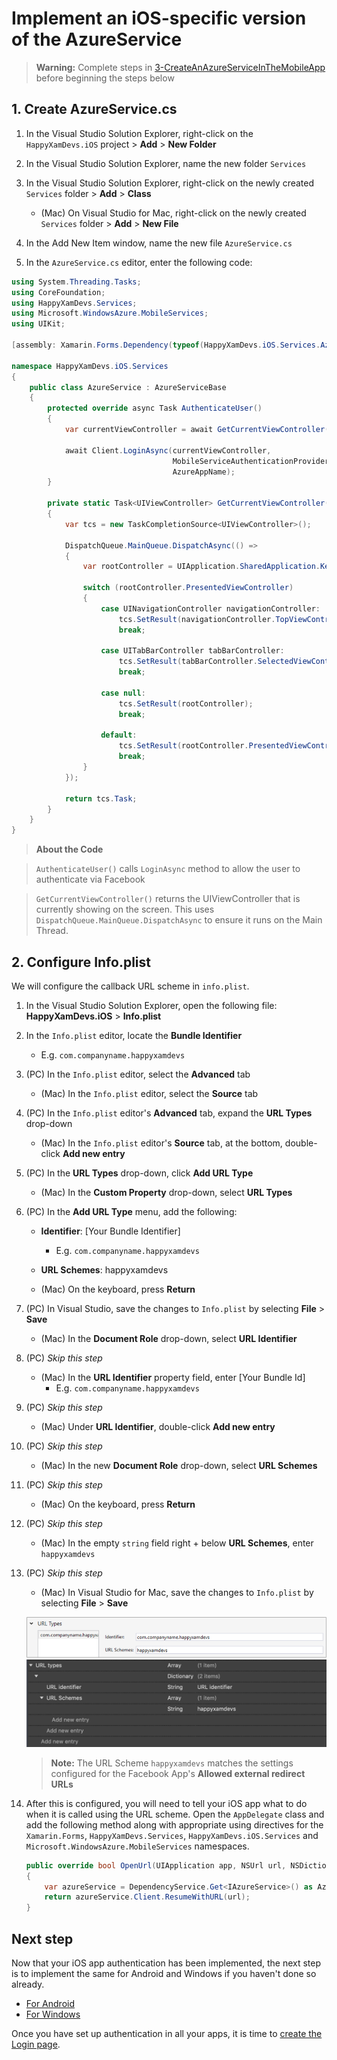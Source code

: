 # Implement an iOS-specific version of the AzureService

> **Warning:** Complete steps in [3-CreateAnAzureServiceInTheMobileApp](./3-CreateAnAzureServiceInTheMobileApp.md) before beginning the steps below

## 1. Create AzureService.cs

1. In the Visual Studio Solution Explorer, right-click on the `HappyXamDevs.iOS` project > **Add** > **New Folder**

2. In the Visual Studio Solution Explorer, name the new folder `Services`

3. In the Visual Studio Solution Explorer, right-click on the newly created `Services` folder > **Add** > **Class**

    - (Mac) On Visual Studio for Mac, right-click on the newly created `Services` folder > **Add** > **New File**

4. In the Add New Item window, name the new file `AzureService.cs`

5. In the `AzureService.cs` editor, enter the following code:

```csharp
using System.Threading.Tasks;
using CoreFoundation;
using HappyXamDevs.Services;
using Microsoft.WindowsAzure.MobileServices;
using UIKit;

[assembly: Xamarin.Forms.Dependency(typeof(HappyXamDevs.iOS.Services.AzureService))]

namespace HappyXamDevs.iOS.Services
{
    public class AzureService : AzureServiceBase
    {
        protected override async Task AuthenticateUser()
        {
            var currentViewController = await GetCurrentViewController();

            await Client.LoginAsync(currentViewController,
                                    MobileServiceAuthenticationProvider.Facebook,
                                    AzureAppName);
        }

        private static Task<UIViewController> GetCurrentViewController()
        {
            var tcs = new TaskCompletionSource<UIViewController>();

            DispatchQueue.MainQueue.DispatchAsync(() =>
            {
                var rootController = UIApplication.SharedApplication.KeyWindow.RootViewController;

                switch (rootController.PresentedViewController)
                {
                    case UINavigationController navigationController:
                        tcs.SetResult(navigationController.TopViewController);
                        break;

                    case UITabBarController tabBarController:
                        tcs.SetResult(tabBarController.SelectedViewController);
                        break;

                    case null:
                        tcs.SetResult(rootController);
                        break;

                    default:
                        tcs.SetResult(rootController.PresentedViewController);
                        break;
                }
            });

            return tcs.Task;
        }
    }
}
```
> **About the Code**

> `AuthenticateUser()` calls `LoginAsync` method to allow the user to authenticate via Facebook

> `GetCurrentViewController()` returns the UIViewController that is currently showing on the screen. This uses `DispatchQueue.MainQueue.DispatchAsync` to ensure it runs on the Main Thread.

## 2. Configure Info.plist

We will configure the callback URL scheme in `info.plist`.

1. In the Visual Studio Solution Explorer, open the following file: **HappyXamDevs.iOS** > **Info.plist**

2. In the `Info.plist` editor, locate the **Bundle Identifier**
    - E.g. `com.companyname.happyxamdevs`

3. (PC) In the `Info.plist` editor, select the **Advanced** tab
    - (Mac) In the `Info.plist` editor, select the **Source** tab

4. (PC) In the `Info.plist` editor's **Advanced** tab, expand the **URL Types** drop-down
    - (Mac) In the `Info.plist` editor's **Source** tab, at the bottom, double-click **Add new entry**

5. (PC) In the **URL Types** drop-down, click **Add URL Type**
    - (Mac) In the **Custom Property** drop-down, select **URL Types**

6. (PC) In the **Add URL Type** menu, add the following:
    - **Identifier**: [Your Bundle Identifier]
        - E.g. `com.companyname.happyxamdevs`
    - **URL Schemes**: happyxamdevs

    - (Mac) On the keyboard, press **Return**

7. (PC) In Visual Studio, save the changes to `Info.plist` by selecting **File** > **Save**
    - (Mac) In the **Document Role** drop-down, select **URL Identifier**

8. (PC) _Skip this step_
    - (Mac) In the **URL Identifier** property field, enter [Your Bundle Id]
        - E.g. `com.companyname.happyxamdevs`

9. (PC) _Skip this step_
    - (Mac) Under **URL Identifier**, double-click **Add new entry**

10. (PC) _Skip this step_
    - (Mac) In the new **Document Role** drop-down, select **URL Schemes** 

11. (PC) _Skip this step_
    - (Mac) On the keyboard, press **Return**

12. (PC) _Skip this step_
    - (Mac) In the empty `string` field right + below **URL Schemes**, enter `happyxamdevs`

12. (PC) _Skip this step_
    - (Mac) In Visual Studio for Mac, save the changes to `Info.plist` by selecting **File** > **Save**

    ![Setting the URL scheme, VS2017](../Images/VS2017AddUriScheme.png)
    ![Setting the URL scheme, VS for Mac](../Images/InfoPListVSMac.png)


    > **Note:** The URL Scheme `happyxamdevs` matches the settings configured for the Facebook App's  **Allowed external redirect URLs**


3. After this is configured, you will need to tell your iOS app what to do when it is called using the URL scheme. Open the `AppDelegate` class and add the following method along with appropriate using directives for the `Xamarin.Forms`, `HappyXamDevs.Services`, `HappyXamDevs.iOS.Services` and `Microsoft.WindowsAzure.MobileServices` namespaces.

    ```cs
    public override bool OpenUrl(UIApplication app, NSUrl url, NSDictionary options)
    {
        var azureService = DependencyService.Get<IAzureService>() as AzureService;
        return azureService.Client.ResumeWithURL(url);
    }
    ```

## Next step

Now that your iOS app authentication has been implemented, the next step is to implement the same for Android and Windows if you haven't done so already.

* [For Android](./3_1-CreateAnAzureServiceInTheMobileAppDroid.md)
* [For Windows](./3_3-CreateAnAzureServiceInTheMobileAppWin.md)

Once you have set up authentication in all your apps, it is time to [create the Login page](./4-CreateLoginPage.md).
